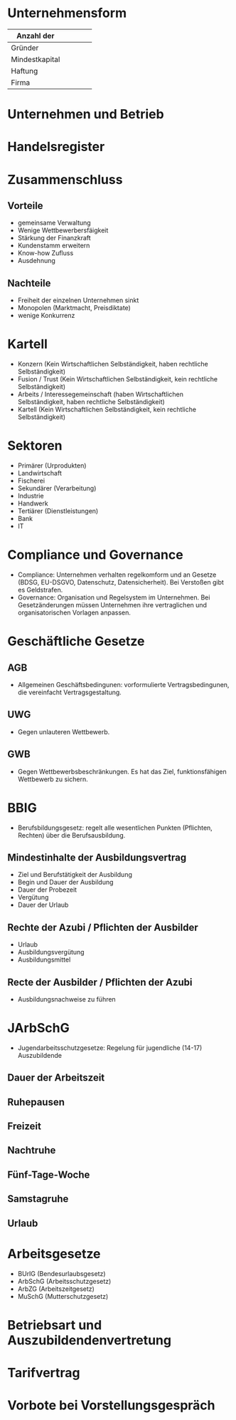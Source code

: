 # Unternehmensform
| Anzahl der         |   |   |   |   |
|--------------------|---|---|---|---|
| Gründer            |   |   |   |   |
| Mindestkapital     |   |   |   |   |
| Haftung            |   |   |   |   |
| Firma              |   |   |   |   |

# Unternehmen und Betrieb

# Handelsregister

# Zusammenschluss
## Vorteile
 - gemeinsame Verwaltung
 - Wenige Wettbewerbersfäigkeit
 - Stärkung der Finanzkraft
 - Kundenstamm erweitern
 - Know-how Zufluss
 - Ausdehnung
## Nachteile
 - Freiheit der einzelnen Unternehmen sinkt
 - Monopolen (Marktmacht, Preisdiktate)
 - wenige Konkurrenz

# Kartell
 - Konzern (Kein Wirtschaftlichen Selbständigkeit, haben rechtliche Selbständigkeit)
 - Fusion / Trust (Kein Wirtschaftlichen Selbständigkeit, kein rechtliche Selbständigkeit)
 - Arbeits / Interessegemeinschaft (haben Wirtschaftlichen Selbständigkeit, haben rechtliche Selbständigkeit)
 - Kartell (Kein Wirtschaftlichen Selbständigkeit, kein rechtliche Selbständigkeit)

# Sektoren
 - Primärer (Urprodukten)
  - Landwirtschaft
  - Fischerei
 - Sekundärer (Verarbeitung)
  - Industrie
  - Handwerk
 - Tertiärer (Dienstleistungen)
  - Bank
  - IT

# Compliance und Governance
 - Compliance: Unternehmen verhalten regelkomform und an Gesetze (BDSG, EU-DSGVO, Datenschutz, Datensicherheit).
                Bei Verstoßen gibt es Geldstrafen.
 - Governance: Organisation und Regelsystem im Unternehmen. Bei Gesetzänderungen müssen Unternehmen ihre vertraglichen und organisatorischen Vorlagen anpassen.

# Geschäftliche Gesetze
## AGB
 - Allgemeinen Geschäftsbedingunen: vorformulierte Vertragsbedingunen, die vereinfacht Vertragsgestaltung.
## UWG
 - Gegen unlauteren Wettbewerb. 
## GWB
 - Gegen Wettbewerbsbeschränkungen. Es hat das Ziel, funktionsfähigen Wettbewerb zu sichern.

# BBIG
 - Berufsbildungsgesetz: regelt alle wesentlichen Punkten (Pflichten, Rechten) über die Berufsausbildung.
## Mindestinhalte der Ausbildungsvertrag
 - Ziel und Berufstätigkeit der Ausbildung
 - Begin und Dauer der Ausbildung
 - Dauer der Probezeit
 - Vergütung
 - Dauer der Urlaub
## Rechte der Azubi / Pflichten der Ausbilder
 - Urlaub
 - Ausbildungsvergütung
 - Ausbildungsmittel
## Recte der Ausbilder / Pflichten der Azubi
 - Ausbildungsnachweise zu führen

# JArbSchG
 - Jugendarbeitsschutzgesetze: Regelung für jugendliche (14-17) Auszubildende
## Dauer der Arbeitszeit
## Ruhepausen
## Freizeit
## Nachtruhe
## Fünf-Tage-Woche
## Samstagruhe
## Urlaub

# Arbeitsgesetze
 - BUrIG (Bendesurlaubsgesetz)
 - ArbSchG (Arbeitsschutzgesetz)
 - ArbZG (Arbeitszeitgesetz)
 - MuSchG (Mutterschutzgesetz)

# Betriebsart und Auszubildendenvertretung

# Tarifvertrag

# Vorbote bei Vorstellungsgespräch

